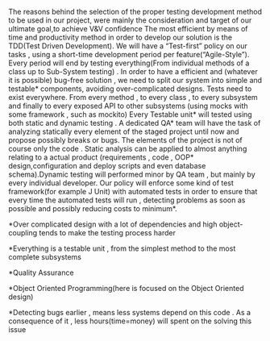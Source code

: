 The reasons behind the selection of the proper testing development method to be used in our project, were mainly the consideration and target of our ultimate goal,to achieve V&V confidence
The most efficient by means of time and productivity method in order to develop our solution
is the TDD(Test Driven Development). We will have a “Test-first” policy on our tasks , using a short-time development period per feature(“Agile-Style”). Every period will end by testing everything(From individual methods of a class up to Sub-System testing) .
In order to have a efficient and (whatever it is possible) bug-free solution , we need to split our system into simple and testable* components, avoiding over-complicated designs. Tests need to exist everywhere. From every method , to every class , to every subsystem and finally to every exposed API to other subsystems (using mocks with some framework , such as mockito)
Every Testable unit* will tested using both static and dynamic testing . A dedicated QA* team will have the task of analyzing statically every element of the staged project until now and propose possibly breaks or bugs. The elements of the project is not of course only the code . Static analysis can be applied to almost anything relating to a actual product (requirements , code , OOP* design,configuration and deploy scripts and even database schema).Dynamic testing will performed minor by QA team , but mainly by every individual developer. Our policy will enforce some kind of test framework(for example J Unit) with automated tests in order to ensure that every time the automated tests will run , detecting problems as soon as possible and possibly reducing costs to minimum*.
 
 
*Over complicated design with a lot of dependencies and high object-coupling tends to make the testing process harder

*Everything is a testable unit , from the simplest method to the most complete subsystems

*Quality Assurance

*Object Oriented Programming(here is focused on the Object Oriented design)

*Detecting bugs earlier , means less systems depend on this code . As a consequence of it , less hours(time=money) will spent on the solving this issue
